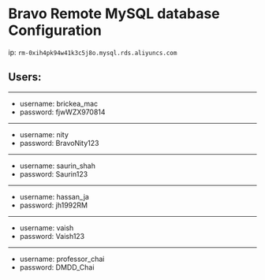 # Bravo Remote MySQL database Configuration

ip: ```rm-0xih4pk94w41k3c5j8o.mysql.rds.aliyuncs.com```

## Users:
---
* username: brickea_mac
* password: fjwWZX970814
---
* username: nity
* password: BravoNity123
---
* username: saurin_shah
* password: Saurin123
---
* username: hassan_ja 
* password: jh1992RM
---
* username: vaish
* password: Vaish123
---
* username: professor_chai
* password: DMDD_Chai